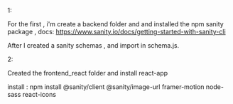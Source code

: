 1:

For the first , i'm create a backend folder and 
and installed the npm sanity package , docs: https://www.sanity.io/docs/getting-started-with-sanity-cli

After I created a sanity schemas , and import in schema.js.

2:

Created the frontend_react folder and install react-app

install : npm install @sanity/client @sanity/image-url framer-motion node-sass react-icons 